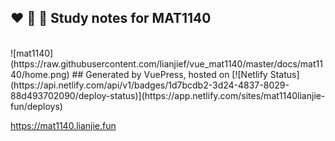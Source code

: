 ## :heart: :pencil: :triangular_flag_on_post: Study notes for MAT1140
<br>
![mat1140](https://raw.githubusercontent.com/lianjief/vue_mat1140/master/docs/mat1140/home.png)
## Generated by VuePress, hosted on [![Netlify Status](https://api.netlify.com/api/v1/badges/1d7bcdb2-3d24-4837-8029-88d493702090/deploy-status)](https://app.netlify.com/sites/mat1140lianjie-fun/deploys)

https://mat1140.lianjie.fun

